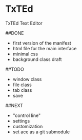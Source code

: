 # TxTEd

TxTEd Text Editor

##DONE

* first version of the manifest
* html file for the main interface
* minimal css
* background class draft

##TODO

* window class
* file class
* tab class
* save

##NEXT

* "control line"
* settings
* customization
* set ace as a git submodule